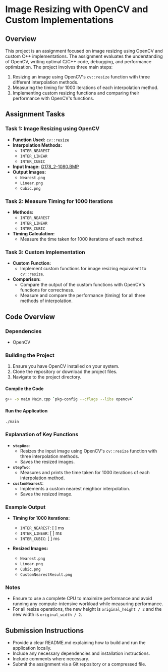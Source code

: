 
# Image Resizing with OpenCV and Custom Implementations

## Overview

This project is an assignment focused on image resizing using OpenCV and custom C++ implementations. The assignment evaluates the understanding of OpenCV, writing optimal C/C++ code, debugging, and performance optimization. The project involves three main steps:
1. Resizing an image using OpenCV's `cv::resize` function with three different interpolation methods.
2. Measuring the timing for 1000 iterations of each interpolation method.
3. Implementing custom resizing functions and comparing their performance with OpenCV's functions.

## Assignment Tasks

### Task 1: Image Resizing using OpenCV

- **Function Used:** `cv::resize`
- **Interpolation Methods:**
  - `INTER_NEAREST`
  - `INTER_LINEAR`
  - `INTER_CUBIC`
- **Input Image:** [G178_2-1080.BMP](https://avproglobal.egnyte.com/fl/V6JZASnouL)
- **Output Images:**
  - `Nearest.png`
  - `Linear.png`
  - `Cubic.png`

### Task 2: Measure Timing for 1000 Iterations

- **Methods:**
  - `INTER_NEAREST`
  - `INTER_LINEAR`
  - `INTER_CUBIC`
- **Timing Calculation:**
  - Measure the time taken for 1000 iterations of each method.

### Task 3: Custom Implementation

- **Custom Function:**
  - Implement custom functions for image resizing equivalent to `cv::resize`.
- **Comparison:**
  - Compare the output of the custom functions with OpenCV's functions for correctness.
  - Measure and compare the performance (timing) for all three methods of interpolation.

## Code Overview

### Dependencies

- OpenCV

### Building the Project

1. Ensure you have OpenCV installed on your system.
2. Clone the repository or download the project files.
3. Navigate to the project directory.

#### Compile the Code

```bash
g++ -o main Main.cpp `pkg-config --cflags --libs opencv4`
```

#### Run the Application

```bash
./main
```

### Explanation of Key Functions

- **`stepOne`**:
  - Resizes the input image using OpenCV's `cv::resize` function with three interpolation methods.
  - Saves the resized images.
- **`stepTwo`**:
  - Measures and prints the time taken for 1000 iterations of each interpolation method.
- **`customNearest`**:
  - Implements a custom nearest neighbor interpolation.
  - Saves the resized image.
  
### Example Output

- **Timing for 1000 iterations:**
  - `INTER_NEAREST`: [ ] ms
  - `INTER_LINEAR`: [ ] ms
  - `INTER_CUBIC`: [ ] ms

- **Resized Images:**
  - `Nearest.png`
  - `Linear.png`
  - `Cubic.png`
  - `CustomNearestResult.png`

### Notes

- Ensure to use a complete CPU to maximize performance and avoid running any compute-intensive workload while measuring performance.
- For all resize operations, the new height is `original_height / 2` and the new width is `original_width / 2`.

## Submission Instructions

- Provide a clear README.md explaining how to build and run the application locally.
- Include any necessary dependencies and installation instructions.
- Include comments where necessary.
- Submit the assignment via a Git repository or a compressed file.
